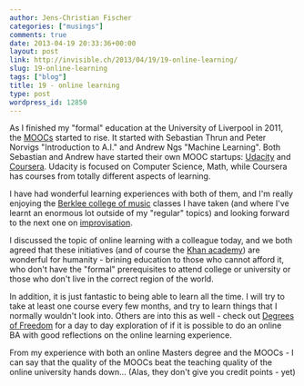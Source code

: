 ```yaml
---
author: Jens-Christian Fischer
categories: ["musings"]
comments: true
date: 2013-04-19 20:33:36+00:00
layout: post
link: http://invisible.ch/2013/04/19/19-online-learning/
slug: 19-online-learning
tags: ["blog"]
title: 19 - online learning
type: post
wordpress_id: 12850
---
```


As I finished my "formal" education at the University of Liverpool in 2011, the [MOOCs](http://en.wikipedia.org/wiki/Massive_open_online_course) started to rise. It started with Sebastian Thrun and Peter Norvigs "Introduction to A.I." and Andrew Ngs "Machine Learning". Both Sebastian and Andrew have started their own MOOC startups: [Udacity](https://www.udacity.com/) and [Coursera](http://coursera.org). Udacity is focused on Computer Science, Math, while Coursera has courses from totally different aspects of learning.

I have had wonderful learning experiences with both of them, and I'm really enjoying the [Berklee college of music](http://www.berklee.edu/) classes I have taken (and where I've learnt an enormous lot outside of my "regular" topics) and looking forward to the next one on [improvisation](https://www.coursera.org/course/improvisation).

I discussed the topic of online learning with a colleague today, and we both agreed that these initiatives (and of course the [Khan academy](https://www.khanacademy.org/)) are wonderful for humanity - brining education to those who cannot afford it, who don't have the "formal" prerequisites to attend college or university or those who don't live in the correct region of the world.

In addition, it is just fantastic to being able to learn all the time. I will try to take at least one course every few months, and try to learn things that I normally wouldn't look into. Others are into this as well - check out [Degrees of Freedom](http://degreeoffreedom.org/) for a day to day exploration of if it is possible to do an online BA with good reflections on the online learning experience.

From my experience with both an online Masters degree and the MOOCs - I can say that the quality of the MOOCs beat the teaching quality of the online university hands down... (Alas, they don't give you credit points - yet)

